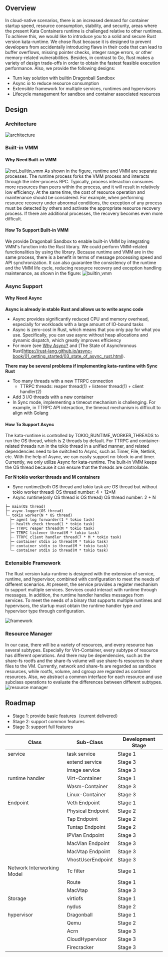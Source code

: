 ## Overview
In cloud-native scenarios, there is an increased demand for container startup speed, resource consumption, stability, and security, areas where the present Kata Containers runtime is challenged relative to other runtimes. To achieve this, we would like to introduce you to a solid and secure Rust version kata-runtime. We chose Rust because it is designed to prevent developers from accidentally introducing flaws in their code that can lead to buffer overflows, missing pointer checks, integer range errors, or other memory-related vulnerabilities. Besides, in contrast to Go, Rust makes a variety of design trade-offs in order to obtain the fastest feasible execution performance.
Also, we provide the following designs:

- Turn key solution with builtin Dragonball Sandbox
- Async io to reduce resource consumption
- Extensible framework for multiple services, runtimes and hypervisors
- Lifecycle management for sandbox and container associated resources
## Design
### Architecture
![architecture](./images/architecture.png)
### Built-in VMM
#### Why Need Built-in VMM
![not_builtin_vmm](./images/not_built_in_vmm.png)
As shown in the figure, runtime and VMM are separate processes. The runtime process forks the VMM process and interacts through the inter-process RPC. Typically, process interaction consumes more resources than peers within the process, and it will result in relatively low efficiency. At the same time, the cost of resource operation and maintenance should be considered. For example, when performing resource recovery under abnormal conditions, the exception of any process must be detected by others and activate the appropriate resource recovery process. If there are additional processes, the recovery becomes even more difficult.
#### How To Support Built-in VMM
We provide Dragonball Sandbox to enable built-in VMM by integrating VMM's function into the Rust library. We could perform VMM-related functionalities by using the library. Because runtime and VMM  are in the same process, there is a benefit in terms of message processing speed and API synchronization. It can also guarantee the consistency of the runtime and the VMM life cycle, reducing resource recovery and exception handling maintenance, as shown in the figure:
![builtin_vmm](./images/built_in_vmm.png)
### Async Support
#### Why Need Async
**Async is already in stable Rust and allows us to write async code**

- Async provides significantly reduced CPU and memory overhead, especially for workloads with a large amount of IO-bound tasks
- Async is zero-cost in Rust, which means that you only pay for what you use. Specifically, you can use async without heap allocations and dynamic dispatch, which greatly improves efficiency
- For more (see [Why Async?](https://rust-lang.github.io/async-book/01_getting_started/02_why_async.html) and [The State of Asynchronous Rust]https://rust-lang.github.io/async-book/01_getting_started/03_state_of_async_rust.html).

**There may be several problems if implementing kata-runtime with Sync Rust**

- Too many threads with a new TTRPC connection
   - TTRPC threads: reaper thread(1) + listener thread(1) + client handler(2)
- Add 3 I/O threads with a new container
- In Sync mode, implementing a timeout mechanism is challenging. For example, in TTRPC API interaction, the timeout mechanism is difficult to align with Golang
#### How To Support Async
The kata-runtime is controlled by TOKIO_RUNTIME_WORKER_THREADS to run the OS thread, which is 2 threads by default. For TTRPC and container-related threads run in the tokio thread in a unified manner, and related dependencies need to be switched to Async, such as Timer, File, Netlink, etc. With the help of Async, we can easily support no-block io and timer. Currently, we only utilize Async for kata-runtime. The built-in VMM keeps the OS thread because it can ensure that the threads are controllable.

**For N tokio worker threads and M containers**

- Sync runtime(both OS thread and tokio task are OS thread but without tokio worker thread)  OS thread number:  4 + 12*M
- Async runtime(only OS thread is OS thread) OS thread number: 2 + N
```shell
├─ main(OS thread)
├─ async-logger(OS thread)
└─ tokio worker(N * OS thread)
  ├─ agent log forwarder(1 * tokio task)
  ├─ health check thread(1 * tokio task)
  ├─ TTRPC reaper thread(M * tokio task)
  ├─ TTRPC listener thread(M * tokio task)
  ├─ TTRPC client handler thread(7 * M * tokio task)
  ├─ container stdin io thread(M * tokio task)
  ├─ container stdin io thread(M * tokio task)
  └─ container stdin io thread(M * tokio task)
```
### Extensible Framework
The Rust version kata-runtime is designed with the extension of service, runtime, and hypervisor, combined with configuration to meet the needs of different scenarios. At present, the service provides a register mechanism to support multiple services. Services could interact with runtime through messages. In addition, the runtime handler handles messages from services. To meet the needs of a binary that supports multiple runtimes and hypervisors, the startup must obtain the runtime handler type and hypervisor type through configuration.

![framework](./images/framework.png)
### Resource Manager
In our case, there will be a variety of resources, and every resource has several subtypes. Especially for Virt-Container, every subtype of resource has different operations. And there may be dependencies, such as the share-fs rootfs and the share-fs volume will use share-fs resources to share files to the VM. Currently, network and share-fs are regarded as sandbox resources, while rootfs, volume, and cgroup are regarded as container resources. Also, we abstract a common interface for each resource and use subclass operations to evaluate the differences between different subtypes.
![resource manager](./images/resourceManager.png)

## Roadmap

- Stage 1: provide basic features（current delivered）
- Stage 2: support common features
- Stage 3: support full features

| **Class** | **Sub-Class** | **Development Stage** |
| --- | --- | --- |
| service | task service | Stage 1 |
|  | extend service | Stage 3 |
|  | image service | Stage 3 |
| runtime handler | Virt-Container | Stage 1 |
|  | Wasm-Container | Stage 3 |
|  | Linux-Container | Stage 3 |
| Endpoint | Veth Endpoint | Stage 1 |
|  | Physical Endpoint | Stage 2 |
|  | Tap Endpoint | Stage 2 |
|  | Tuntap Endpoint | Stage 2 |
|  | IPVlan Endpoint | Stage 3 |
|  | MacVlan Endpoint | Stage 3 |
|  | MacVtap Endpoint | Stage 3 |
|  | VhostUserEndpoint | Stage 3 |
| Network Interworking Model | Tc filter | Stage 1 |
|  | Route | Stage 1 |
|  | MacVtap | Stage 3 |
| Storage | virtiofs | Stage 1 |
|  | nydus | Stage 2 |
| hypervisor | Dragonball | Stage 1 |
|  | Qemu | Stage 2 |
|  | Acrn | Stage 3 |
|  | CloudHypervisor | Stage 3 |
|  | Firecracker | Stage 3 |
